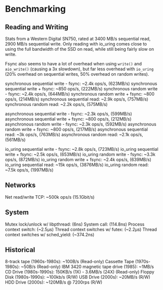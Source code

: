# Benchmarking

## Reading and Writing

Stats from a Western Digital SN750, rated at 3400 MB/s sequential read, 2900 MB/s sequential write.
Only reading with io_uring comes close to using the full bandwidth of the SSD on read, while still being fairly slow on write.

Fsync also seems to have a lot of overhead when using `write()` and `aio_write()` (causing a 3x slowdown), but far less overhead with `io_uring` (20% overhead on sequential writes, 50% overhead on random writes).

synchronous sequential write - fsync: ~2.4k ops/s, (623MB/s)
synchronous sequential write + fsync: ~850 ops/s, (222MB/s)
synchronous random write - fsync: ~2.4k ops/s, (644MB/s)
synchronous random write + fsync: ~800 ops/s, (214MB/s)
synchronous sequential read: ~2.9k ops/s, (757MB/s)
synchronous random read: ~2.2k ops/s, (575MB/s)

asynchronous sequential write - fsync: ~2.3k ops/s, (599MB/s)
asynchronous sequential write + fsync: ~800 ops/s, (212MB/s)
asynchronous random write - fsync: ~2.3k ops/s, (592MB/s)
asynchronous random write + fsync: ~800 ops/s, (217MB/s)
asynchronous sequential read: ~3k ops/s, (763MB/s)
asynchronous random read: ~2.1k ops/s, (561MB/s)

io_uring sequential write - fsync: ~2.8k ops/s, (723MB/s)
io_uring sequential write + fsync: ~2.5k ops/s, (653MB/s)
io_uring random write - fsync: ~3.3k ops/s, (872MB/s)
io_uring random write + fsync: ~2.4k ops/s, (639MB/s)
io_uring sequential read: ~15k ops/s, (3876MB/s)
io_uring random read: ~7.5k ops/s, (1997MB/s)

## Networks

Net read/write TCP: ~500k ops/s (15.1Gbit/s)

## System

Mutex lock/unlock w/ libpthread: (6ns)
System call: (114.8ns)
Process context switch: (~2.5μs)
Thread context switches w/ futex: (~2.2μs)
Thread context switches w/ sched_yield: (~374.2ns)

## Historical

8-track tape (1960s-1980s): ~100B/s (Read-only)
Cassette Tape (1970s-1980s): ~50B/s (Read-only)
IBM 3420 magnetic tape drive (1985): ~1MB/s
CD Drive (1980s-1990s): 150KB/s (1X) - 3.6MB/s (24X) (Read-only)
Floppy Disk (1980s-1990s): ~100kb/s (R/W)
USB Drive (2000s): ~20MB/s (R/W)
HDD Drive (2000s): ~120MB/s @ 7200rps (R/W)
